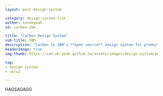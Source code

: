 ```yaml
---
layout: post-design-system

category: design-system-list
author: sonohyeah
id: carbon-ibm

title: "Carbon Design System"
sub-title: IBM
description: "Carbon is IBM’s **open source** design system for products and digital experiences. With the IBM Design Language as its foundation, the system consists of working code, design tools and resources, human interface guidelines, and a vibrant community of contributors."
headerImage: true
img-thumb: https://son-oh-yeah.github.io/assets/images/design-system/poster-carbon-design-system.jpg

tag:
- design system
- ux/ui

---
```



HAGSAGAGG

